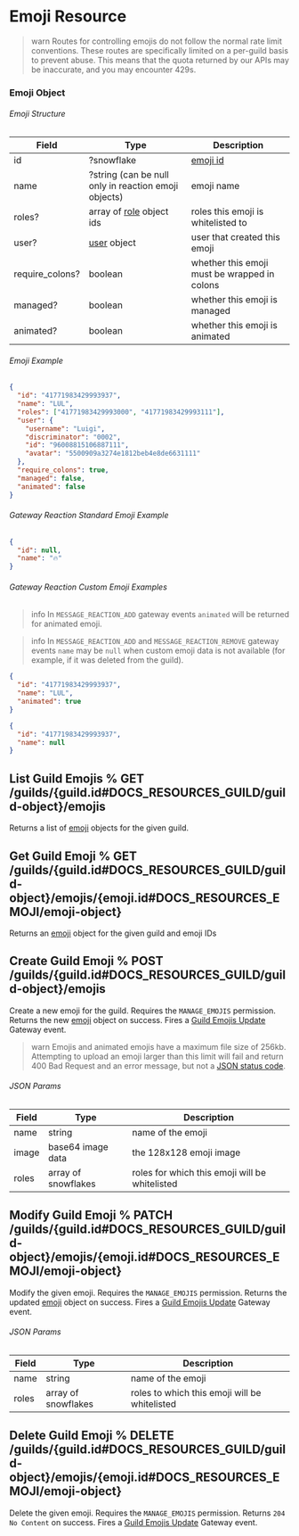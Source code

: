 # Emoji Resource

> warn
> Routes for controlling emojis do not follow the normal rate limit conventions. These routes are specifically limited on a per-guild basis to prevent abuse. This means that the quota returned by our APIs may be inaccurate, and you may encounter 429s.

### Emoji Object

###### Emoji Structure

| Field           | Type                                                             | Description                                  |
| --------------- | ---------------------------------------------------------------- | -------------------------------------------- |
| id              | ?snowflake                                                       | [emoji id](#DOCS_REFERENCE/image-formatting) |
| name            | ?string (can be null only in reaction emoji objects)             | emoji name                                   |
| roles?          | array of [role](#DOCS_TOPICS_PERMISSIONS/role-object) object ids | roles this emoji is whitelisted to           |
| user?           | [user](#DOCS_RESOURCES_USER/user-object) object                  | user that created this emoji                 |
| require_colons? | boolean                                                          | whether this emoji must be wrapped in colons |
| managed?        | boolean                                                          | whether this emoji is managed                |
| animated?       | boolean                                                          | whether this emoji is animated               |

###### Emoji Example

```json
{
  "id": "41771983429993937",
  "name": "LUL",
  "roles": ["41771983429993000", "41771983429993111"],
  "user": {
    "username": "Luigi",
    "discriminator": "0002",
    "id": "96008815106887111",
    "avatar": "5500909a3274e1812beb4e8de6631111"
  },
  "require_colons": true,
  "managed": false,
  "animated": false
}
```

###### Gateway Reaction Standard Emoji Example

```json
{
  "id": null,
  "name": "🔥"
}
```

###### Gateway Reaction Custom Emoji Examples

>info
>In `MESSAGE_REACTION_ADD` gateway events `animated` will be returned for animated emoji.

>info
>In `MESSAGE_REACTION_ADD` and `MESSAGE_REACTION_REMOVE` gateway events `name` may be `null` when custom emoji data is not available (for example, if it was deleted from the guild).

```json
{
  "id": "41771983429993937",
  "name": "LUL",
  "animated": true
}
```

```json
{
  "id": "41771983429993937",
  "name": null
}
```

## List Guild Emojis % GET /guilds/{guild.id#DOCS_RESOURCES_GUILD/guild-object}/emojis

Returns a list of [emoji](#DOCS_RESOURCES_EMOJI/emoji-object) objects for the given guild.

## Get Guild Emoji % GET /guilds/{guild.id#DOCS_RESOURCES_GUILD/guild-object}/emojis/{emoji.id#DOCS_RESOURCES_EMOJI/emoji-object}

Returns an [emoji](#DOCS_RESOURCES_EMOJI/emoji-object) object for the given guild and emoji IDs

## Create Guild Emoji % POST /guilds/{guild.id#DOCS_RESOURCES_GUILD/guild-object}/emojis

Create a new emoji for the guild. Requires the `MANAGE_EMOJIS` permission. Returns the new [emoji](#DOCS_RESOURCES_EMOJI/emoji-object) object on success. Fires a [Guild Emojis Update](#DOCS_TOPICS_GATEWAY/guild-emojis-update) Gateway event.

> warn
> Emojis and animated emojis have a maximum file size of 256kb. Attempting to upload an emoji larger than this limit will fail and return 400 Bad Request and an error message, but not a [JSON status code](#DOCS_TOPICS_OPCODES_AND_STATUS_CODES/json).

###### JSON Params

| Field | Type                | Description                                    |
| ----- | ------------------- | ---------------------------------------------- |
| name  | string              | name of the emoji                              |
| image | base64 image data   | the 128x128 emoji image                        |
| roles | array of snowflakes | roles for which this emoji will be whitelisted |

## Modify Guild Emoji % PATCH /guilds/{guild.id#DOCS_RESOURCES_GUILD/guild-object}/emojis/{emoji.id#DOCS_RESOURCES_EMOJI/emoji-object}

Modify the given emoji. Requires the `MANAGE_EMOJIS` permission. Returns the updated [emoji](#DOCS_RESOURCES_EMOJI/emoji-object) object on success. Fires a [Guild Emojis Update](#DOCS_TOPICS_GATEWAY/guild-emojis-update) Gateway event.

###### JSON Params

| Field | Type                | Description                                   |
| ----- | ------------------- | --------------------------------------------- |
| name  | string              | name of the emoji                             |
| roles | array of snowflakes | roles to which this emoji will be whitelisted |

## Delete Guild Emoji % DELETE /guilds/{guild.id#DOCS_RESOURCES_GUILD/guild-object}/emojis/{emoji.id#DOCS_RESOURCES_EMOJI/emoji-object}

Delete the given emoji. Requires the `MANAGE_EMOJIS` permission. Returns `204 No Content` on success. Fires a [Guild Emojis Update](#DOCS_TOPICS_GATEWAY/guild-emojis-update) Gateway event.
